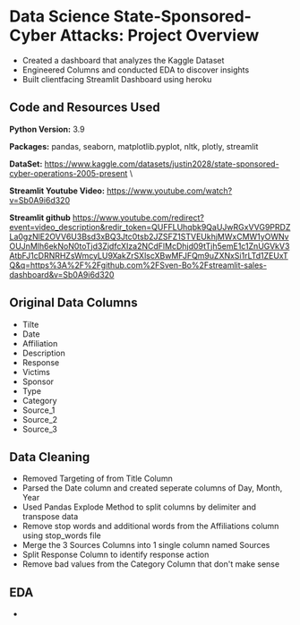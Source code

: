 # Data Science State-Sponsored-Cyber Attacks: Project Overview

- Created a dashboard that analyzes the Kaggle Dataset
- Engineered Columns and conducted EDA to discover insights 
- Built clientfacing Streamlit Dashboard using heroku  


## Code and Resources Used

**Python Version:** 3.9

**Packages:** pandas, seaborn, matplotlib.pyplot, nltk, plotly, streamlit

**DataSet:** https://www.kaggle.com/datasets/justin2028/state-sponsored-cyber-operations-2005-present \

**Streamlit Youtube Video:** https://www.youtube.com/watch?v=Sb0A9i6d320 

**Streamlit github** https://www.youtube.com/redirect?event=video_description&redir_token=QUFFLUhqbk9QaUJwRGxVVG9PRDZLa0gzNlE2OVV6U3Bsd3xBQ3Jtc0tsb2JZSFZ1STVEUkhjMWxCMW1yOWNvOUJnMlh6ekNoN0toTjd3ZjdfcXIza2NCdFlMcDhjd09tTjh5emE1c1ZnUGVkV3AtbFJ1cDRNRHZsWmcyLU9XakZrSXlscXBwMFJFQm9uZXNxSi1rLTd1ZEUxTQ&q=https%3A%2F%2Fgithub.com%2FSven-Bo%2Fstreamlit-sales-dashboard&v=Sb0A9i6d320

## Original Data Columns

- Tilte
- Date
- Affiliation
- Description
- Response
- Victims
- Sponsor
- Type
- Category
- Source_1
- Source_2
- Source_3

## Data Cleaning

- Removed Targeting of from Title Column
- Parsed the Date column and created seperate columns of Day, Month, Year
- Used Pandas Explode Method to split columns by delimiter and transpose data
- Remove stop words and additional words from the Affiliations column using stop_words file
- Merge the 3 Sources Columns into 1 single column named Sources
- Split Response Column to identify response action
- Remove bad values from the Category Column that don't make sense

## EDA

- 
